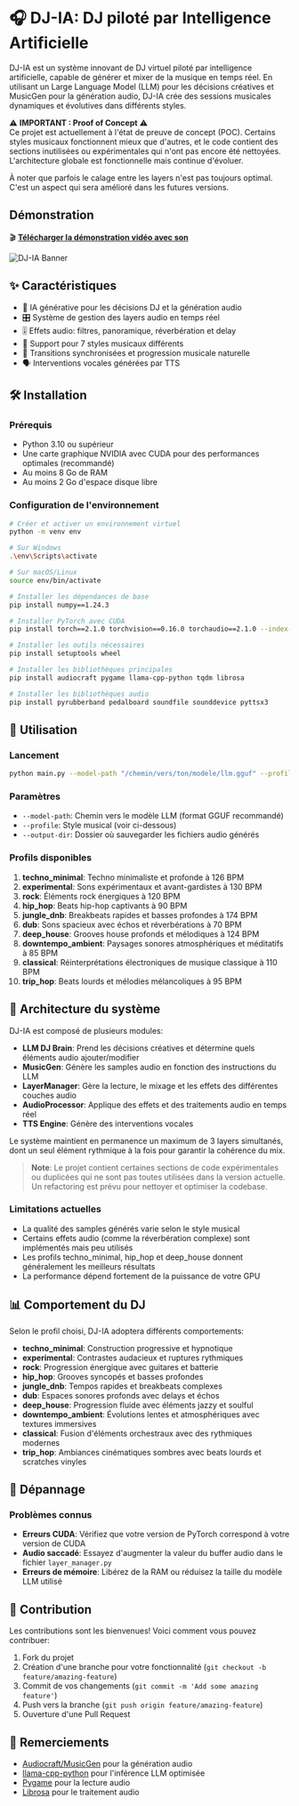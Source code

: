 # 🎧 DJ-IA: DJ piloté par Intelligence Artificielle

DJ-IA est un système innovant de DJ virtuel piloté par intelligence artificielle, capable de générer et mixer de la musique en temps réel. En utilisant un Large Language Model (LLM) pour les décisions créatives et MusicGen pour la génération audio, DJ-IA crée des sessions musicales dynamiques et évolutives dans différents styles.

⚠️ **IMPORTANT : Proof of Concept** ⚠️  
Ce projet est actuellement à l'état de preuve de concept (POC). Certains styles musicaux fonctionnent mieux que d'autres, et le code contient des sections inutilisées ou expérimentales qui n'ont pas encore été nettoyées. L'architecture globale est fonctionnelle mais continue d'évoluer.

À noter que parfois le calage entre les layers n'est pas toujours optimal. C'est un aspect qui sera amélioré dans les futures versions.

## Démonstration

🎬 **[Télécharger la démonstration vidéo avec son](./example/poc_ai_dj.mp4)**

![DJ-IA Banner](https://placehold.co/800x200/1a1a1a/FFFFFF?text=DJ-IA)

## ✨ Caractéristiques

- 🧠 IA générative pour les décisions DJ et la génération audio
- 🎛️ Système de gestion des layers audio en temps réel
- 🎚️ Effets audio: filtres, panoramique, réverbération et delay
- 🎵 Support pour 7 styles musicaux différents
- 🔄 Transitions synchronisées et progression musicale naturelle
- 🗣️ Interventions vocales générées par TTS

## 🛠️ Installation

### Prérequis

- Python 3.10 ou supérieur
- Une carte graphique NVIDIA avec CUDA pour des performances optimales (recommandé)
- Au moins 8 Go de RAM
- Au moins 2 Go d'espace disque libre

### Configuration de l'environnement

```bash
# Créer et activer un environnement virtuel
python -m venv env

# Sur Windows
.\env\Scripts\activate

# Sur macOS/Linux
source env/bin/activate

# Installer les dépendances de base
pip install numpy==1.24.3

# Installer PyTorch avec CUDA
pip install torch==2.1.0 torchvision==0.16.0 torchaudio==2.1.0 --index-url https://download.pytorch.org/whl/cu118

# Installer les outils nécessaires
pip install setuptools wheel

# Installer les bibliothèques principales
pip install audiocraft pygame llama-cpp-python tqdm librosa

# Installer les bibliothèques audio
pip install pyrubberband pedalboard soundfile sounddevice pyttsx3
```

## 🚀 Utilisation

### Lancement

```bash
python main.py --model-path "/chemin/vers/ton/modele/llm.gguf" --profile "techno_minimal" --output-dir "./output"
```

### Paramètres

- `--model-path`: Chemin vers le modèle LLM (format GGUF recommandé)
- `--profile`: Style musical (voir ci-dessous)
- `--output-dir`: Dossier où sauvegarder les fichiers audio générés

### Profils disponibles

1. **techno_minimal**: Techno minimaliste et profonde à 126 BPM
2. **experimental**: Sons expérimentaux et avant-gardistes à 130 BPM
3. **rock**: Éléments rock énergiques à 120 BPM
4. **hip_hop**: Beats hip-hop captivants à 90 BPM
5. **jungle_dnb**: Breakbeats rapides et basses profondes à 174 BPM
6. **dub**: Sons spacieux avec échos et réverbérations à 70 BPM
7. **deep_house**: Grooves house profonds et mélodiques à 124 BPM
8. **downtempo_ambient**: Paysages sonores atmosphériques et méditatifs à 85 BPM
9. **classical**: Réinterprétations électroniques de musique classique à 110 BPM
10. **trip_hop**: Beats lourds et mélodies mélancoliques à 95 BPM

## 🧩 Architecture du système

DJ-IA est composé de plusieurs modules:

- **LLM DJ Brain**: Prend les décisions créatives et détermine quels éléments audio ajouter/modifier
- **MusicGen**: Génère les samples audio en fonction des instructions du LLM
- **LayerManager**: Gère la lecture, le mixage et les effets des différentes couches audio
- **AudioProcessor**: Applique des effets et des traitements audio en temps réel
- **TTS Engine**: Génère des interventions vocales

Le système maintient en permanence un maximum de 3 layers simultanés, dont un seul élément rythmique à la fois pour garantir la cohérence du mix.

> **Note**: Le projet contient certaines sections de code expérimentales ou duplicées qui ne sont pas toutes utilisées dans la version actuelle. Un refactoring est prévu pour nettoyer et optimiser la codebase.

### Limitations actuelles

- La qualité des samples générés varie selon le style musical
- Certains effets audio (comme la réverbération complexe) sont implémentés mais peu utilisés
- Les profils techno_minimal, hip_hop et deep_house donnent généralement les meilleurs résultats
- La performance dépend fortement de la puissance de votre GPU

## 📊 Comportement du DJ

Selon le profil choisi, DJ-IA adoptera différents comportements:

- **techno_minimal**: Construction progressive et hypnotique
- **experimental**: Contrastes audacieux et ruptures rythmiques
- **rock**: Progression énergique avec guitares et batterie
- **hip_hop**: Grooves syncopés et basses profondes
- **jungle_dnb**: Tempos rapides et breakbeats complexes
- **dub**: Espaces sonores profonds avec delays et échos
- **deep_house**: Progression fluide avec éléments jazzy et soulful
- **downtempo_ambient**: Évolutions lentes et atmosphériques avec textures immersives
- **classical**: Fusion d'éléments orchestraux avec des rythmiques modernes
- **trip_hop**: Ambiances cinématiques sombres avec beats lourds et scratches vinyles

## 🔧 Dépannage

### Problèmes connus

- **Erreurs CUDA**: Vérifiez que votre version de PyTorch correspond à votre version de CUDA
- **Audio saccadé**: Essayez d'augmenter la valeur du buffer audio dans le fichier `layer_manager.py`
- **Erreurs de mémoire**: Libérez de la RAM ou réduisez la taille du modèle LLM utilisé

## 🤝 Contribution

Les contributions sont les bienvenues! Voici comment vous pouvez contribuer:

1. Fork du projet
2. Création d'une branche pour votre fonctionnalité (`git checkout -b feature/amazing-feature`)
3. Commit de vos changements (`git commit -m 'Add some amazing feature'`)
4. Push vers la branche (`git push origin feature/amazing-feature`)
5. Ouverture d'une Pull Request

## 🙏 Remerciements

- [Audiocraft/MusicGen](https://github.com/facebookresearch/audiocraft) pour la génération audio
- [llama-cpp-python](https://github.com/abetlen/llama-cpp-python) pour l'inférence LLM optimisée
- [Pygame](https://www.pygame.org) pour la lecture audio
- [Librosa](https://librosa.org) pour le traitement audio
